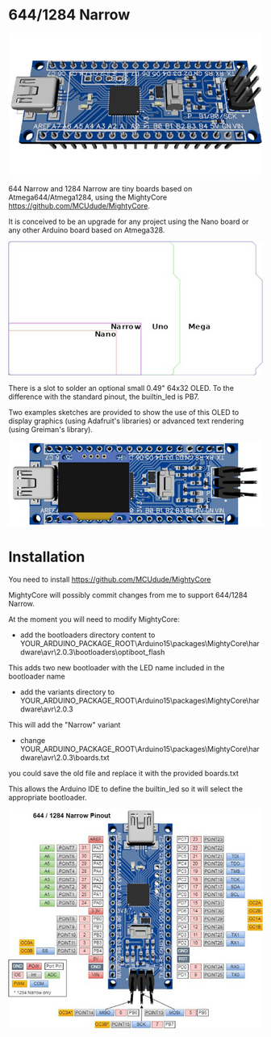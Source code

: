 # 644/1284 Narrow

<img src="https://github.com/mrguen/644-1284-Narrow/blob/master/images/644-narrow-top-3d-2-1_jpg_project-main.jpg">

644 Narrow and 1284 Narrow are tiny boards based on Atmega644/Atmega1284, using the MightyCore https://github.com/MCUdude/MightyCore.

It is conceived to be an upgrade for any project using the Nano board or any other Arduino board based on Atmega328.

<img src="https://github.com/mrguen/644-1284-Narrow/blob/master/images/board-outline-nano-narrow-uno-mega-1-5x_png_project-body.jpg">


There is a slot to solder an optional small 0.49" 64x32 OLED.
To the difference with the standard pinout, the builtin_led is PB7.

Two examples sketches are provided to show the use of this OLED to display graphics (using Adafruit's libraries) or advanced text rendering (using Greiman's library).

<img src="https://github.com/mrguen/644-1284-Narrow/blob/master/images/644-narrow-top-3d-with-oled_png_project-body.jpg">


# Installation

You need to install https://github.com/MCUdude/MightyCore

MightyCore will possibly commit changes from me to support 644/1284 Narrow.

At the moment you will need to modify MightyCore:

* add the bootloaders directory content to YOUR_ARDUINO_PACKAGE_ROOT\Arduino15\packages\MightyCore\hardware\avr\2.0.3\bootloaders\optiboot_flash

This adds two new bootloader with the LED name included in the bootloader name

* add the variants directory to YOUR_ARDUINO_PACKAGE_ROOT\Arduino15\packages\MightyCore\hardware\avr\2.0.3

This will add the "Narrow" variant

* change YOUR_ARDUINO_PACKAGE_ROOT\Arduino15\packages\MightyCore\hardware\avr\2.0.3\boards.txt

you could save the old file and replace it with the provided boards.txt 

This allows the Arduino IDE to define the builtin_led so it will select the appropriate bootloader.

<img src="https://github.com/mrguen/644-1284-Narrow/blob/master/images/narrow-v0-8-pinout_jpg_project-body.jpg">
